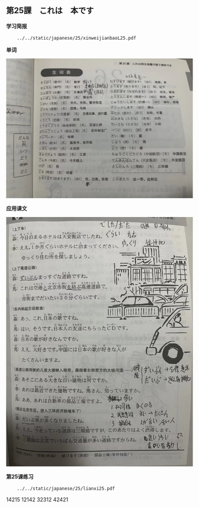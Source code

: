 ## 第25課　これは　本です

**学习简报**

```pdf
	../../static/japanese/25/xinweijianbaoL25.pdf
```

**单词**

![](../../images/japanese/25/单词.jpg)

**应用课文**

![](../../images/japanese/25/应用课文.jpg)

**第25课练习**

```pdf
	../../static/japanese/25/lianxi25.pdf
```

14215 12142
32312 42421
